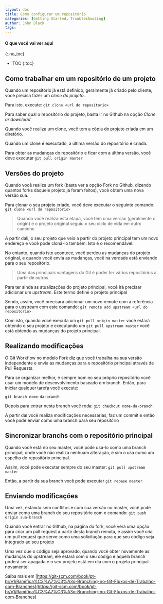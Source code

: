 ```yaml
---
layout: doc
title: Como configurar um repositório
categories: [Getting Started, Troubleshooting]
author: John Black
tags: 
---
```


#### O que você vai ver aqui
{:.no_toc}
* TOC
{:toc}

## Como trabalhar em um repositório de um projeto

Quando um repositório já está definido, geralmente já criado pelo cliente, você precisa fazer um *clone do projeto*.

Para isto, execute: `git clone <url do repositorio>`

Para saber qual o repositório do projeto, basta ir no Github na opção *Clone or download*

Quando você realiza um clone, você tem a cópia do projeto criada em um diretório.

Quando um clone é executado, a última versão do repositório é criada.

Para obter as mudanças do repositório e ficar com a última versão, você deve executar `git pull origin master`

## Versões do projeto

Quando você realiza um fork (basta ver a opção Fork no Github, dizendo quantos forks daquele projeto já foram feitos), você obtem uma nova versão sua.

Para clonar o seu projeto criado, você deve executar o seguinte comando: `git clone <url do repositorio>`

> Quando você realiza esta etapa, você tem uma versão (geralmente o origin) e o projeto original seguiu o seu ciclo de vida em outro caminho

A partir dali, o seu projeto que veio a partir do projeto principal tem um novo endereço e você pode cloná-lo também. Isto é o recomendável.

No entanto, quando isto acontece, você perdeu as mudanças do projeto original, e quando você envia as mudanças, você na verdade está enviando para o seu repositório.

> Uma das principais vantagens do Git é poder ter vários repositórios a partir de outros

Para ter ainda as atualizações do projeto principal, você irá precisar adicionar um *upstream*. Este termo define o projeto principal

Sendo, assim, você precisará adicionar um novo remote com a referência para o upstream com este comando: `git remote add upstream <url do repositorio>`

Com isto, quando você executa um `git pull origin master` você estará obtendo o seu projeto e executando um `git pull upstream master` você está obtendo as mudanças do projeto principal.

## Realizando modificações

O Git Workflow no modelo Fork diz que você trabalha na sua versão independente e envia as mudanças para o repositório principal através de Pull Requests.

Para se organizar melhor, é sempre bom no seu próprio repositório você usar um modelo de desenvolvimento baseado em branch. Então, para iniciar qualquer tarefa você execute:

`git branch nome-da-branch`

Depois para entrar nesta branch você roda: `git checkout nome-da-branch`

A partir daí você realiza modificações necessárias, faz um commit e então você pode enviar como uma branch para seu repositório

## Sincronizar branchs com o repositório principal

Quando você está no seu master, você pode usá-lo como uma branch principal, onde você não realiza nenhuam alteração, e sim o usa como um espelho do repositório principal.

Assim, você pode executar sempre do seu master: `git pull upstream master`

Então, a partir da sua branch você pode executar `git rebase master`

## Enviando modificações

Uma vez, estando sem conflitos e com sua versão no master, você pode enviar como uma branch do seu repositório com o comando: `git push origin sua-branch`

Quando você entrar no Github, na página do fork, você verá uma opção para criar um pull request a partir desta branch remota, e assim você cria um pull request que serve como uma solicitação para que seu código seja integrado ao seu projeto

Uma vez que o código seja aprovado, quando você obter novamente as mudanças do upstream, ele estará com o seu código e aquela branch poderá ser apagada e o seu projeto está em dia com o projeto principal novamente!

Saiba mais em [https://git-scm.com/book/pt-br/v1/Ramifica%C3%A7%C3%A3o-Branching-no-Git-Fluxos-de-Trabalho-com-Branches](https://git-scm.com/book/pt-br/v1/Ramifica%C3%A7%C3%A3o-Branching-no-Git-Fluxos-de-Trabalho-com-Branches)



